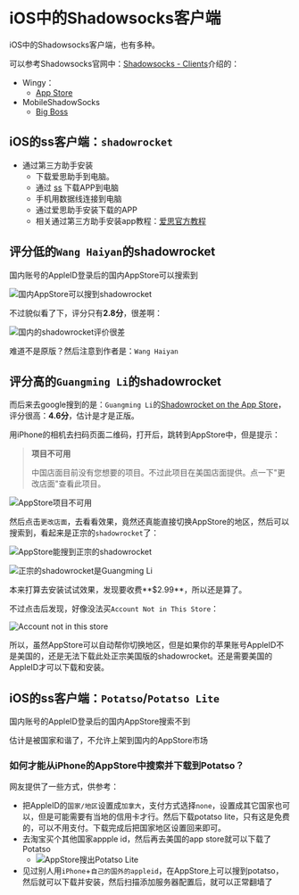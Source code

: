 # iOS中的Shadowsocks客户端

iOS中的Shadowsocks客户端，也有多种。

可以参考Shadowsocks官网中：[Shadowsocks - Clients](https://shadowsocks.org/en/download/clients.html)介绍的：

* Wingy：
  * [App Store](https://itunes.apple.com/us/app/wingy-http-s-socks5-proxy-utility/id1178584911)
* MobileShadowSocks
  * [Big Boss](http://apt.thebigboss.org/onepackage.php?bundleid=com.linusyang.shadowsocks)


## iOS的ss客户端：`shadowrocket`
* 通过第三方助手安装
  * 下载爱思助手到电脑。
  * 通过 [ss](https://www.kxsw.cf/guide/ss.ipa)   下载APP到电脑
  * 手机用数据线连接到电脑
  * 通过爱思助手安装下载的APP
  * 相关通过第三方助手安装app教程：[爱思官方教程](https://www.i4.cn/news_detail_3339.html)



## 评分低的`Wang Haiyan`的shadowrocket

国内账号的AppleID登录后的国内AppStore可以搜索到

![国内AppStore可以搜到shadowrocket](../../assets/img/china_appstore_can_search_shadowrocket.jpg)

不过貌似看了下，评分只有**2.8分**，很差啊：

![国内的shadowrocket评价很差](../../assets/img/china_appstore_shadowrocket_review_bad.jpg)

难道不是原版？然后注意到作者是：`Wang Haiyan`

## 评分高的`Guangming Li`的shadowrocket

而后来去google搜到的是：`Guangming Li`的[Shadowrocket on the App Store](https://itunes.apple.com/us/app/shadowrocket/id932747118?mt=8)，评分很高：**4.6分**，估计是才是正版。

用iPhone的相机去扫码页面二维码，打开后，跳转到AppStore中，但是提示：

> **项目不可用**
>
> 中国店面目前没有您想要的项目。不过此项目在美国店面提供。点一下"更改店面"查看此项目。

![AppStore项目不可用](../../assets/img/appstore_item_not_available.png)

然后点击`更改店面`，去看看效果，竟然还真能直接切换AppStore的地区，然后可以搜索到，看起来是正宗的`shadowrocket`了：

![AppStore能搜到正宗的shadowrocket](../../assets/img/appstore_search_out_real_shdowrocket.jpg)

![正宗的shadowrocket是Guangming Li](../../assets/img/real_shadowrocket_guangming_li.jpg)

本来打算去安装试试效果，发现要收费**$2.99**，所以还是算了。

不过点击后发现，好像没法买`Account Not in This Store`：

![Account not in this store](../../assets/img/appstore_account_not_in_this_store.jpg)

所以，虽然AppStore可以自动帮你切换地区，但是如果你的苹果账号AppleID不是美国的，还是无法下载此处正宗美国版的shadowrocket。还是需要美国的AppleID才可以下载和安装。

## iOS的ss客户端：`Potatso`/`Potatso Lite`

国内账号的AppleID登录后的国内AppStore搜索不到

估计是被国家和谐了，不允许上架到国内的AppStore市场

### 如何才能从iPhone的AppStore中搜索并下载到Potatso？

网友提供了一些方式，供参考：

* 把AppleID的`国家/地区`设置成`加拿大`，支付方式选择`none`，设置成其它国家也可以，但是可能需要有当地的信用卡才行。然后下载potatso lite，只有这是免费的，可以不用支付。下载完成后把国家地区设置回来即可。
* 去淘宝买个其他国家appple id，然后再去美国的app store就可以下载了Potatso
  * ![AppStore搜出Potatso Lite](../../assets/img/app_store_search_out_potatso_lite.jpg)
* 见过别人用`iPhone`+`自己的国外的appleid`，在AppStore上可以搜到potatso，然后就可以下载并安装，然后扫描添加服务器配置后，就可以正常翻墙了
